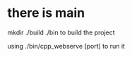 # there is main

mkdir ./build ./bin to build the project

using ./bin/cpp_webserve [port] to run it
